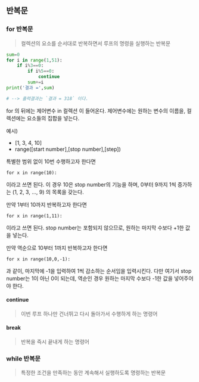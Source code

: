 ## 반복문

### for 반복문

> 컬렉션의 요소를 순서대로 반복하면서 루프의 명령을 실행하는 반복문

```python
sum=0
for i in range(1,51):
    if i%3==0:
        if i%5==0:
            continue
        sum+=i
print('결과 =',sum)

# --> 출력결과는 `결과 = 318` 이다.
```

for 의 뒤에는 제어변수 in 컬렉션 이 들어온다. 제어변수에는 원하는 변수의 이름을, 컬렉션에는 요소들의 집합을 넣는다.

예시)

- [1, 3, 4, 10]
- range([start number],[stop number],[step])

특별한 범위 없이 10번 수행하고자 한다면

`for x in range(10):`

이라고 쓰면 된다. 이 경우 10은 stop number의 기능을 하며, 0부터 9까지 1씩 증가하는 (1, 2, 3, ..., 9) 의 목록을 갖는다.

만약 1부터 10까지 반복하고자 한다면

`for x in range(1,11):`

이라고 쓰면 된다. stop number는 포함되지 않으므로, 원하는 마지막 수보다 +1한 값을 넣는다.

만약 역순으로 10부터 1까지 반복하고자 한다면

`for x in range(10,0,-1):`

과 같이, 마지막에 -1을 입력하여 1씩 감소하는 순서임을 입력시킨다. 다만 여기서 stop number는 1이 아닌 0이 되는데, 역순인 경우 원하는 마지막 수보다 -1한 값을 넣어주어야 한다.

#### continue

> 이번 루프 하나만 건너뛰고 다시 돌아가서 수행하게 하는 명령어

#### break

> 반복을 즉시 끝내게 하는 명령어

### while 반복문

> 특정한 조건을 만족하는 동안 계속해서 실행하도록 명령하는 반복문



